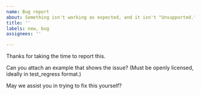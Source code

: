 ```yaml
---
name: Bug report
about: Something isn't working as expected, and it isn't "Unsupported." (Note our contributor agreement at https://github.com/verilator/verilator/.github/blob/master/CONTRIBUTING.adoc)
title: ''
labels: new, bug
assignees: ''

---
```


Thanks for taking the time to report this.

Can you attach an example that shows the issue?  (Must be openly licensed, ideally in test_regress format.)

May we assist you in trying to fix this yourself?
